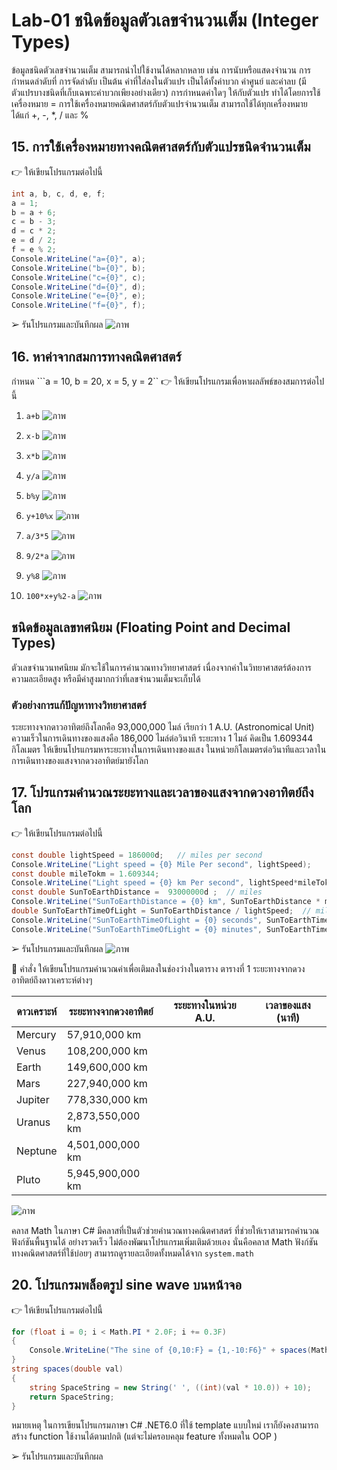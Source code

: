 # Lab-01  ชนิดข้อมูลตัวเลขจำนวนเต็ม (Integer Types)

ข้อมูลชนิดตัวเลขจำนวนเต็ม สามารถนำไปใช้งานได้หลากหลาย เช่น การนับหรือแสดงจำนวน การกำหนดลำดับที่ การจัดลำดับ เป็นต้น ค่าที่ใส่ลงในตัวแปร เป็นได้ทั้งค่าบวก ค่าศูนย์ และค่าลบ (มีตัวแปรบางชนิดที่เก็บเฉพาะค่าบวกเพียงอย่างเดียว) การกำหนดค่าใดๆ ให้กับตัวแปร ทำได้โดยการใช้เครื่องหมาย =
การใช้เครื่องหมายคณิตศาสตร์กับตัวแปรจำนวนเต็ม สามารถใช้ได้ทุกเครื่องหมาย ได้แก่ +, -, *, / และ %

## 15. การใช้เครื่องหมายทางคณิตศาสตร์กับตัวแปรชนิดจำนวนเต็ม

👉 ให้เขียนโปรแกรมต่อไปนี้

```csharp
int a, b, c, d, e, f;
a = 1;
b = a + 6;
c = b - 3;
d = c * 2;
e = d / 2;
f = e % 2;
Console.WriteLine("a={0}", a);
Console.WriteLine("b={0}", b);
Console.WriteLine("c={0}", c);
Console.WriteLine("d={0}", d);
Console.WriteLine("e={0}", e);
Console.WriteLine("f={0}", f);
```

➢ รันโปรแกรมและบันทึกผล
![ภาพ](https://github.com/AnchisaPhetnoi/03376836-OOP-2566-Lab-01/assets/144197034/6693aba6-e3f8-4811-a009-f8bf924e01dd)




## 16. หาค่าจากสมการทางคณิตศาสตร์

กำหนด ```a = 10, b = 20, x = 5, y = 2``
👉 ให้เขียนโปรแกรมเพื่อหาผลลัพธ์ของสมการต่อไปนี้

1. `a+b`
![ภาพ](https://github.com/AnchisaPhetnoi/03376836-OOP-2566-Lab-01/assets/144197034/529d6780-1a8a-4913-94b5-ec9ef535fe89)


2. `x-b`
![ภาพ](https://github.com/AnchisaPhetnoi/03376836-OOP-2566-Lab-01/assets/144197034/89ba2efa-35d3-4eaa-8e57-1162ca96b01a)

3. `x*b`
![ภาพ](https://github.com/AnchisaPhetnoi/03376836-OOP-2566-Lab-01/assets/144197034/f71d39c1-38e0-413f-a267-c664cc9710f0)

4. `y/a`
![ภาพ](https://github.com/AnchisaPhetnoi/03376836-OOP-2566-Lab-01/assets/144197034/12b10125-e646-4037-8035-560099abb816)

5. `b%y`
![ภาพ](https://github.com/AnchisaPhetnoi/03376836-OOP-2566-Lab-01/assets/144197034/fc46051c-5928-4930-a464-23301927699b)

6. `y+10%x`
![ภาพ](https://github.com/AnchisaPhetnoi/03376836-OOP-2566-Lab-01/assets/144197034/576d99a6-83a4-4148-b03d-60faae479e07)

7. `a/3*5`
![ภาพ](https://github.com/AnchisaPhetnoi/03376836-OOP-2566-Lab-01/assets/144197034/5fd09b08-76ac-4505-9ed7-27c48df3e00a)

8. `9/2*a`
![ภาพ](https://github.com/AnchisaPhetnoi/03376836-OOP-2566-Lab-01/assets/144197034/52908ebc-794b-400d-b168-25484c868cae)

9. `y%8`
![ภาพ](https://github.com/AnchisaPhetnoi/03376836-OOP-2566-Lab-01/assets/144197034/2a9f02c3-6c46-4360-9c55-32c901df2dec)

10. `100*x+y%2-a`
![ภาพ](https://github.com/AnchisaPhetnoi/03376836-OOP-2566-Lab-01/assets/144197034/671cac76-802d-4adb-93a1-309970d25b16)

## ชนิดข้อมูลเลขทศนิยม (Floating Point and Decimal Types)

ตัวเลขจำนวนทศนิยม มักจะใช้ในการคำนวณทางวิทยาศาสตร์ เนื่องจากค่าในวิทยาศาสตร์ต้องการความละเอียดสูง หรือมีค่าสูงมากกว่าที่เลขจำนวนเต็มจะเก็บได้

### ตัวอย่างการแก้ปัญหาทางวิทยาศาสตร์

ระยะทางจากดาวอาทิตย์ถึงโลกคือ 93,000,000 ไมล์ เรียกว่า 1 A.U. (Astronomical Unit)
ความเร็วในการเดินทางของแสงคือ 186,000 ไมล์ต่อวินาที
ระยะทาง 1 ไมล์ คิดเป็น 1.609344 กิโลเมตร
ให้เขียนโปรแกรมหาระยะทางในการเดินทางของแสง ในหน่วยกิโลเมตรต่อวินาทีและเวลาในการเดินทางของแสงจากดวงอาทิตย์มายังโลก

## 17.  โปรแกรมคำนวณระยะทางและเวลาของแสงจากดวงอาทิตย์ถึงโลก

👉 ให้เขียนโปรแกรมต่อไปนี้

```csharp
const double lightSpeed = 186000d;   // miles per second
Console.WriteLine("Light speed = {0} Mile Per second", lightSpeed);
const double mileTokm = 1.609344;
Console.WriteLine("Light speed = {0} km Per second", lightSpeed*mileTokm);
const double SunToEarthDistance =  93000000d ;  // miles
Console.WriteLine("SunToEarthDistance = {0} km", SunToEarthDistance * mileTokm);
double SunToEarthTimeOfLight = SunToEarthDistance / lightSpeed;  // miles
Console.WriteLine("SunToEarthTimeOfLight = {0} seconds", SunToEarthTimeOfLight);
Console.WriteLine("SunToEarthTimeOfLight = {0} minutes", SunToEarthTimeOfLight/60d);
```

➢ รันโปรแกรมและบันทึกผล
![ภาพ](https://github.com/AnchisaPhetnoi/03376836-OOP-2566-Lab-01/assets/144197034/7d85ff29-8f1b-426a-a37a-a565ee3ec169)




👷 คำสั่ง ให้เขียนโปรแกรมคำนวณค่าเพื่อเติมลงในช่องว่างในตาราง
ตารางที่ 1 ระยะทางจากดวงอาทิตย์ถึงดาวเคราะห์ต่างๆ

| ดาวเคราะห์ | ระยะทางจากดวงอาทิตย์ | ระยะทางในหน่วย A.U. | เวลาของแสง (นาที)
|---|---|---|---|
| Mercury | 57,910,000 km | |
| Venus | 108,200,000 km | |
| Earth | 149,600,000 km | |
| Mars | 227,940,000 km | |
| Jupiter |  778,330,000 km | |
| Uranus | 2,873,550,000 km | |
| Neptune | 4,501,000,000 km | |
| Pluto | 5,945,900,000 km | |

![ภาพ](https://github.com/AnchisaPhetnoi/03376836-OOP-2566-Lab-01/assets/144197034/49155c5c-94b5-4cee-85dc-384c4de68fa3)


 คลาส Math ในภาษา C# มีคลาสที่เป็นตัวช่วยคำนวณทางคณิตศาสตร์ ที่ช่วยให้เราสามารถคำนวณฟังก์ชันพื้นฐานได้ อย่างรวดเร็ว ไม่ต้องพัฒนาโปรแกรมเพิ่มเติมด้วยเอง นั่นคือคลาส Math ฟังก์ชันทางคณิตศาสตร์ที่ใช้บ่อยๆ สามารถดูรายละเอียดทั้งหมดได้จาก `system.math`

 
## 20.  โปรแกรมพล็อตรูป sine wave บนหน้าจอ

👉 ให้เขียนโปรแกรมต่อไปนี้

```csharp
for (float i = 0; i < Math.PI * 2.0F; i += 0.3F)
{
    Console.WriteLine("The sine of {0,10:F} = {1,-10:F6}" + spaces(Math.Sin(i)) + "*", i, Math.Sin(i));
}
string spaces(double val)
{
    string SpaceString = new String(' ', ((int)(val * 10.0)) + 10);
    return SpaceString;
}
```

หมายเหตุ ในการเขียนโปรแกรมภาษา C# .NET6.0 ที่ใช้ template แบบใหม่ เราก็ยังคงสามารถสร้าง function ใช้งานได้ตามปกติ (แต่จะไม่ครอบคลุม feature ทั้งหมดใน OOP )

➢ รันโปรแกรมและบันทึกผล

  
